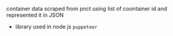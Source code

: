 container data scraped from pnct using list of coontainer id and represented it in JSON 
- library used in node js `puppeteer`
